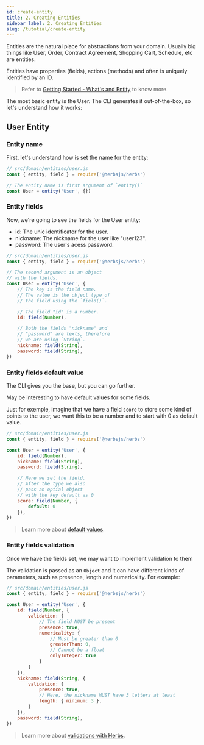 ```yaml
---
id: create-entity
title: 2. Creating Entities
sidebar_label: 2. Creating Entities
slug: /tutotial/create-entity
---
```


Entities are the natural place for abstractions from your domain. Usually big things like User, Order, Contract Agreement, Shopping Cart, Schedule, etc are entities.

Entities have properties (fields), actions (methods) and often is uniquely identified by an ID.

> Refer to [Getting Started - What's and Entity](/docs/entity/getting-started#whats-an-entity) to know more.

The most basic entity is the User. The CLI generates it out-of-the-box, so let's understand how it works:

## User Entity

### Entity name

First, let's understand how is set the name for the entity:

```js
// src/domain/entities/user.js
const { entity, field } = require('@herbsjs/herbs')

// The entity name is first argument of `entity()`
const User = entity('User', {})
```

### Entity fields

Now, we're going to see the fields for the User entity:

- id: The unic identificator for the user.
- nickname: The nickname for the user like "user123".
- password: The user's acess password.

```js
// src/domain/entities/user.js
const { entity, field } = require('@herbsjs/herbs')

// The second argument is an object
// with the fields.
const User = entity('User', {
    // The key is the field name.
    // The value is the object type of
    // the field using the `field()`.

    // The field "id" is a number.
    id: field(Number),

    // Both the fields "nickname" and
    // "password" are texts, therefore
    // we are using `String`.
    nickname: field(String),
    password: field(String),
})
```

### Entity fields default value

The CLI gives you the base, but you can go further.

May be interesting to have default values for some fields.

Just for exemple, imagine that we have a field `score` to store some kind of points to the user, we want this to be a number and to start with 0 as default value.

```js
// src/domain/entities/user.js
const { entity, field } = require('@herbsjs/herbs')

const User = entity('User', {
    id: field(Number),
    nickname: field(String),
    password: field(String),

    // Here we set the field.
    // After the type we also
    // pass an optial object
    // with the key default as 0
    score: field(Number, {
        default: 0
    }),
})
```

> Learn more about [default values](/docs/entity/features#default-value).

### Entity fields validation

Once we have the fields set, we may want to implement validation to them

The validation is passed as an `Object` and it can have different kinds of parameters, such as presence, length and numericality. For example:

```js
// src/domain/entities/user.js
const { entity, field } = require('@herbsjs/herbs')

const User = entity('User', {
    id: field(Number, {
        validation: {
            // The field MUST be present
            presence: true,
            numericality: {
                // Must be greater than 0
                greaterThan: 0,
                // Cannot be a float
                onlyInteger: true
            }
        }
    }),
    nickname: field(String, {
        validation: {
            presence: true,
            // Here, the nickname MUST have 3 letters at least
            length: { minimum: 3 },
        }
    }),
    password: field(String),
})
```

> Learn more about [validations with Herbs](/docs/entity/validation).
